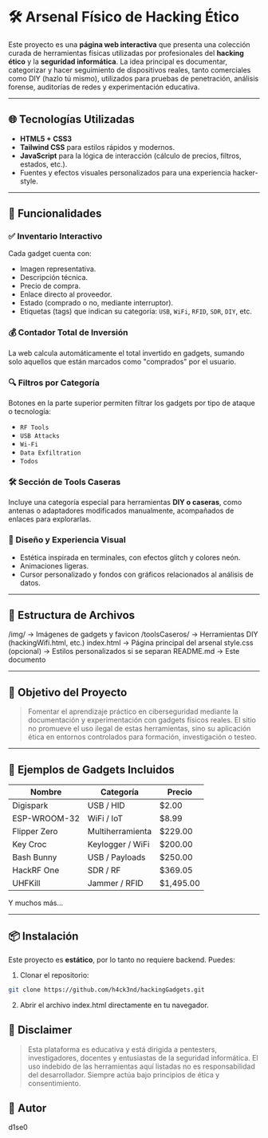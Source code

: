 # 🛠️ Arsenal Físico de Hacking Ético

Este proyecto es una **página web interactiva** que presenta una colección curada de herramientas físicas utilizadas por profesionales del **hacking ético** y la **seguridad informática**. La idea principal es documentar, categorizar y hacer seguimiento de dispositivos reales, tanto comerciales como DIY (hazlo tú mismo), utilizados para pruebas de penetración, análisis forense, auditorías de redes y experimentación educativa.

---

## 🌐 Tecnologías Utilizadas

- **HTML5 + CSS3**
- **Tailwind CSS** para estilos rápidos y modernos.
- **JavaScript** para la lógica de interacción (cálculo de precios, filtros, estados, etc.).
- Fuentes y efectos visuales personalizados para una experiencia hacker-style.

---

## 🧩 Funcionalidades

### ✅ Inventario Interactivo
Cada gadget cuenta con:
- Imagen representativa.
- Descripción técnica.
- Precio de compra.
- Enlace directo al proveedor.
- Estado (comprado o no, mediante interruptor).
- Etiquetas (tags) que indican su categoría: `USB`, `WiFi`, `RFID`, `SDR`, `DIY`, etc.

### 💰 Contador Total de Inversión
La web calcula automáticamente el total invertido en gadgets, sumando solo aquellos que están marcados como "comprados" por el usuario.

### 🔍 Filtros por Categoría
Botones en la parte superior permiten filtrar los gadgets por tipo de ataque o tecnología:
- `RF Tools`
- `USB Attacks`
- `Wi-Fi`
- `Data Exfiltration`
- `Todos`

### 🛠️ Sección de Tools Caseras
Incluye una categoría especial para herramientas **DIY o caseras**, como antenas o adaptadores modificados manualmente, acompañados de enlaces para explorarlas.

### 🌌 Diseño y Experiencia Visual
- Estética inspirada en terminales, con efectos glitch y colores neón.
- Animaciones ligeras.
- Cursor personalizado y fondos con gráficos relacionados al análisis de datos.

---

## 📁 Estructura de Archivos

/img/ → Imágenes de gadgets y favicon
/toolsCaseros/ → Herramientas DIY (hackingWifi.html, etc.)
index.html → Página principal del arsenal
style.css (opcional) → Estilos personalizados si se separan
README.md → Este documento

---

## 🧠 Objetivo del Proyecto

> Fomentar el aprendizaje práctico en ciberseguridad mediante la documentación y experimentación con gadgets físicos reales. El sitio no promueve el uso ilegal de estas herramientas, sino su aplicación ética en entornos controlados para formación, investigación o testeo.

---

## 📌 Ejemplos de Gadgets Incluidos

| Nombre         | Categoría       | Precio     |
|----------------|------------------|------------|
| Digispark      | USB / HID        | $2.00      |
| ESP-WROOM-32   | WiFi / IoT       | $8.99      |
| Flipper Zero   | Multiherramienta | $229.00    |
| Key Croc       | Keylogger / WiFi | $200.00    |
| Bash Bunny     | USB / Payloads   | $250.00    |
| HackRF One     | SDR / RF         | $369.05    |
| UHFKill        | Jammer / RFID    | $1,495.00  |

Y muchos más...

---

## 📦 Instalación

Este proyecto es **estático**, por lo tanto no requiere backend. Puedes:

1. Clonar el repositorio:

```bash
git clone https://github.com/h4ck3nd/hackingGadgets.git
```

2. Abrir el archivo index.html directamente en tu navegador.

## 🔐 Disclaimer

> Esta plataforma es educativa y está dirigida a pentesters, investigadores, docentes y entusiastas de la seguridad informática. El uso indebido de las herramientas aquí listadas no es responsabilidad del desarrollador. Siempre actúa bajo principios de ética y consentimiento.

## 👤 Autor

d1se0
